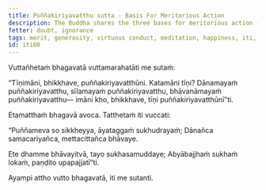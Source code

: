 ```yaml
---
title: Puññakiriyavatthu sutta - Basis For Meritorious Action
description: The Buddha shares the three bases for meritorious action - 1) through generosity, 2) through virtuous conduct, and 3) through meditation.
fetter: doubt, ignorance
tags: merit, generosity, virtuous conduct, meditation, happiness, iti, iti50-99
id: iti60
---
```


Vuttañhetaṁ bhagavatā vuttamarahatāti me sutaṁ:

“Tīṇimāni, bhikkhave, puññakiriyavatthūni. Katamāni tīṇi? Dānamayaṁ puññakiriyavatthu, sīlamayaṁ puññakiriyavatthu, bhāvanāmayaṁ puññakiriyavatthu— imāni kho, bhikkhave, tīṇi puññakiriyavatthūnī”ti.

Etamatthaṁ bhagavā avoca. Tatthetaṁ iti vuccati:

“Puññameva so sikkheyya,
āyataggaṁ sukhudrayaṁ;
Dānañca samacariyañca,
mettacittañca bhāvaye.

Ete dhamme bhāvayitvā,
tayo sukhasamuddaye;
Abyābajjhaṁ sukhaṁ lokaṁ,
paṇḍito upapajjatī”ti.

Ayampi attho vutto bhagavatā, iti me sutanti.
